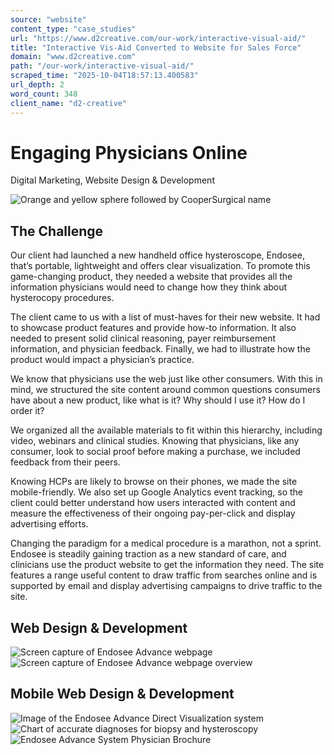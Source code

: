 ```yaml
---
source: "website"
content_type: "case_studies"
url: "https://www.d2creative.com/our-work/interactive-visual-aid/"
title: "Interactive Vis-Aid Converted to Website for Sales Force"
domain: "www.d2creative.com"
path: "/our-work/interactive-visual-aid/"
scraped_time: "2025-10-04T18:57:13.400583"
url_depth: 2
word_count: 348
client_name: "d2-creative"
---
```


# Engaging Physicians Online

Digital Marketing, Website Design & Development

![Orange and yellow sphere followed by CooperSurgical name](https://www.d2creative.com/wp-content/uploads/2022/07/cs-logo-org@2x.png)

## The Challenge

Our client had launched a new handheld office hysteroscope, Endosee, that’s portable, lightweight and offers clear visualization. To promote this game-changing product, they needed a website that provides all the information physicians would need to change how they think about hysterocopy procedures.

The client came to us with a list of must-haves for their new website. It had to showcase product features and provide how-to information. It also needed to present solid clinical reasoning, payer reimbursement information, and physician feedback. Finally, we had to illustrate how the product would impact a physician’s practice.

We know that physicians use the web just like other consumers. With this in mind, we structured the site content around common questions consumers have about a new product, like what is it? Why should I use it? How do I order it?

We organized all the available materials to fit within this hierarchy, including video, webinars and clinical studies. Knowing that physicians, like any consumer, look to social proof before making a purchase, we included feedback from their peers.

Knowing HCPs are likely to browse on their phones, we made the site mobile-friendly. We also set up Google Analytics event tracking, so the client could better understand how users interacted with content and measure the effectiveness of their ongoing pay-per-click and display advertising efforts.

Changing the paradigm for a medical procedure is a marathon, not a sprint. Endosee is steadily gaining traction as a new standard of care, and clinicians use the product website to get the information they need. The site features a range useful content to draw traffic from searches online and is supported by email and display advertising campaigns to drive traffic to the site.

## Web Design & Development

![Screen capture of Endosee Advance webpage](https://www.d2creative.com/wp-content/uploads/2022/07/endosee-website-1@2x-1.png) ![Screen capture of Endosee Advance webpage overview](https://www.d2creative.com/wp-content/uploads/2022/07/endosee-website-2@2x-1.png)

## Mobile Web Design & Development

![Image of the Endosee Advance Direct Visualization system](https://www.d2creative.com/wp-content/uploads/2022/07/endosee-website-mobile-1@2x.png) ![Chart of accurate diagnoses for biopsy and hysteroscopy](https://www.d2creative.com/wp-content/uploads/2022/07/endosee-website-mobile-2@2x.png) ![Endosee Advance System Physician Brochure](https://www.d2creative.com/wp-content/uploads/2022/07/endosee-website-mobile-3@2x.png)